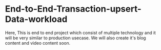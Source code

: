# End-to-End-Transaction-upsert-Data-workload
Here, This is end to end project which consist of multiple technology and it will be very similar to production usecase. We will also create it's blog content and video content soon.

